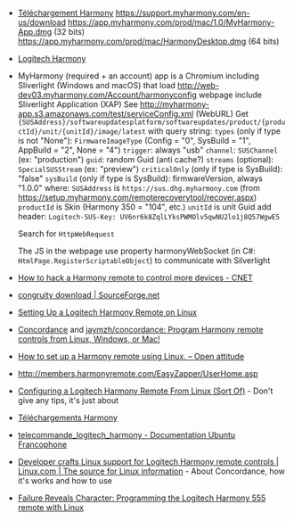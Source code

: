 - [Téléchargement Harmony](https://setup.myharmony.com/) https://support.myharmony.com/en-us/download https://app.myharmony.com/prod/mac/1.0/MyHarmony-App.dmg (32 bits) https://app.myharmony.com/prod/mac/HarmonyDesktop.dmg (64 bits)
- [Logitech Harmony](https://www.reddit.com/r/logitechharmony/)
- MyHarmony (required + an account) app is a Chromium including Sliverlight (Windows and macOS) that load http://web-dev03.myharmony.com/Account/harmonyconfig webpage include Sliverlight Application (XAP) See http://myharmony-app.s3.amazonaws.com/test/serviceConfig.xml (WebURL)
	Get 
	`{SUSAddress}/softwareupdatesplatform/softwareupdates/product/{productId}/unit/{unitId}/image/latest`
	with query string:
	`types` (only if type is not "None"): `FirmwareImageType` (Config = "0", SysBuild = "1", AppBuild = "2", None = "4")
	`trigger`: always "usb"
	`channel`: `SUSChannel` (ex: "production")
	`guid`: random Guid (anti cache?)
	`streams` (optional): `SpecialSUSStream` (ex: "preview")
	`criticalOnly` (only if type is SysBuild): "false"
	`sysBuild` (only if type is SysBuild): firmwareVersion, always "1.0.0"
	where:
	`SUSAddress` is `https://sus.dhg.myharmony.com` (from https://setup.myharmony.com/remoterecoverytool/recover.aspx)
	`productId` is Skin (Harmony 350 = "104", etc.)
	`unitId` is unit Guid
	add header: `Logitech-SUS-Key: UV6nr6k8ZqlLYksPWMOlv5qwNU2lo1j8Q57WgwE5`
	
	Search for `HttpWebRequest`
	
	The JS in the webpage use property harmonyWebSocket (in C#: `HtmlPage.RegisterScriptableObject`) to communicate with Silverlight
- [How to hack a Harmony remote to control more devices - CNET](https://www.cnet.com/how-to/how-to-hack-a-harmony-remote-to-control-more-devices/)
- [congruity download | SourceForge.net](https://sourceforge.net/projects/congruity/)
- [Setting Up a Logitech Harmony Remote on Linux](https://gist.github.com/amhendley/89965125556b219f84fd)
- [Concordance](https://www.phildev.net/concordance/) and [jaymzh/concordance: Program Harmony remote controls from Linux, Windows, or Mac!](https://github.com/jaymzh/concordance)
- [How to set up a Harmony remote using Linux. – Open attitude](http://openattitude.com/2011/01/27/how-to-set-up-a-harmony-remote-using-linux/)
- http://members.harmonyremote.com/EasyZapper/UserHome.asp
- [Configuring a Logitech Harmony Remote From Linux (Sort Of)](https://williamfriesen.com/2017/07/09/logitech-harmony-linux.html) - Don't give any tips, it's just about
- [Téléchargements Harmony](https://setup.myharmony.com/)
- [telecommande_logitech_harmony - Documentation Ubuntu Francophone](https://doc.ubuntu-fr.org/telecommande_logitech_harmony)
- [Developer crafts Linux support for Logitech Harmony remote controls | Linux.com | The source for Linux information](https://www.linux.com/news/developer-crafts-linux-support-logitech-harmony-remote-controls) - About Concordance, how it's works and how to use
- [Failure Reveals Character: Programming the Logitech Harmony 555 remote with Linux](http://failurerevealscharacter.blogspot.fr/2015/10/programming-logitech-harmony-555-remote.html)